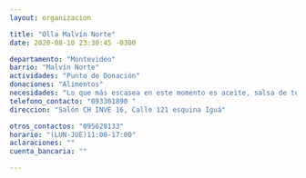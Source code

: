 ```yaml
---
layout: organizacion

title: "Olla Malvín Norte"
date: 2020-08-10 23:30:45 -0300

departamento: "Montevideo"
barrio: "Malvín Norte"
actividades: "Punto de Donación"
donaciones: "Alimentos"
necesidades: "Lo que más escasea en este momento es aceite, salsa de tomate y leche."
telefono_contacto: "093301890 "
direccion: "Salón CH INVE 16, Calle 121 esquina Iguá"

otros_contactos: "095628133"
horario: "(LUN-JUE)11:00-17:00"
aclaraciones: ""
cuenta_bancaria: ""

---
```

